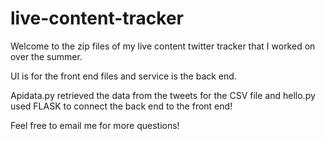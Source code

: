 # live-content-tracker

Welcome to the zip files of my live content twitter tracker that I worked on over the summer. 

UI is for the front end files and service is the back end. 

Apidata.py retrieved the data from the tweets for the CSV file and hello.py used FLASK to connect the back end to the front end!

Feel free to email me for more questions!

